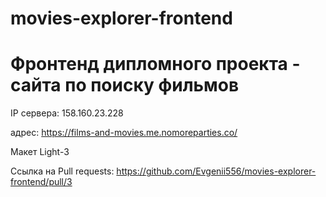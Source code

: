 # movies-explorer-frontend

# Фронтенд дипломного проекта - сайта по поиску фильмов


IP сервера: 158.160.23.228

адрес: https://films-and-movies.me.nomoreparties.co/

Макет Light-3

Ссылка на Pull requests: https://github.com/Evgenii556/movies-explorer-frontend/pull/3
